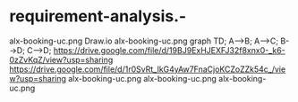 # requirement-analysis.-
alx-booking-uc.png
Draw.io
alx-booking-uc.png
graph TD;
    A-->B;
    A-->C;
    B-->D;
    C-->D;
https://drive.google.com/file/d/19BJ9ExHJEXFJ32f8xnx0-_k6-0zZvKqZ/view?usp=sharing
https://drive.google.com/file/d/1r0SvRt_IkG4yAw7FnaCjoKCZoZZk54c_/view?usp=sharing
alx-booking-uc.png
alx-booking-uc.png
alx-booking-uc.png
